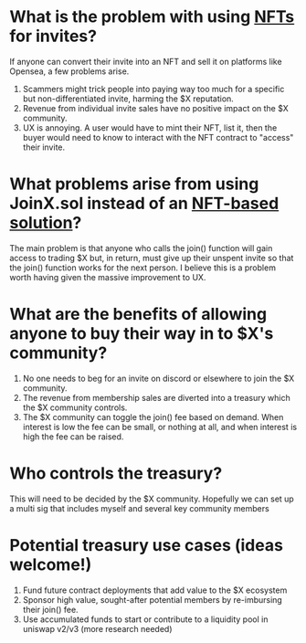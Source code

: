 # What is the problem with using [NFTs](https://github.com/colin-1833/wrapped-X-invites) for invites?
If anyone can convert their invite into an NFT and sell it on platforms like Opensea, a few problems arise. 
1. Scammers might trick people into paying way too much for a specific but non-differentiated invite, harming the $X reputation. 
2. Revenue from individual invite sales have no positive impact on the $X community. 
3. UX is annoying. A user would have to mint their NFT, list it, then the buyer would need to know to interact with the NFT contract to "access" their invite.

# What problems arise from using JoinX.sol instead of an [NFT-based solution](https://github.com/colin-1833/wrapped-X-invites)?
The main problem is that anyone who calls the join() function will gain access to trading $X but, in return, must give up their unspent invite so that the join() function works for the next person. I believe this is a problem worth having given the massive improvement to UX.
 
# What are the benefits of allowing anyone to buy their way in to $X's community?
1. No one needs to beg for an invite on discord or elsewhere to join the $X community.
2. The revenue from membership sales are diverted into a treasury which the $X community controls. 
3. The $X community can toggle the join() fee based on demand. When interest is low the fee can be small, or nothing at all, and when interest is high the fee can be raised.

# Who controls the treasury?
This will need to be decided by the $X community. Hopefully we can set up a multi sig that includes myself and several key community members

# Potential treasury use cases (ideas welcome!)
1. Fund future contract deployments that add value to the $X ecosystem
2. Sponsor high value, sought-after potential members by re-imbursing their join() fee.
3. Use accumulated funds to start or contribute to a liquidity pool in uniswap v2/v3 (more research needed)
